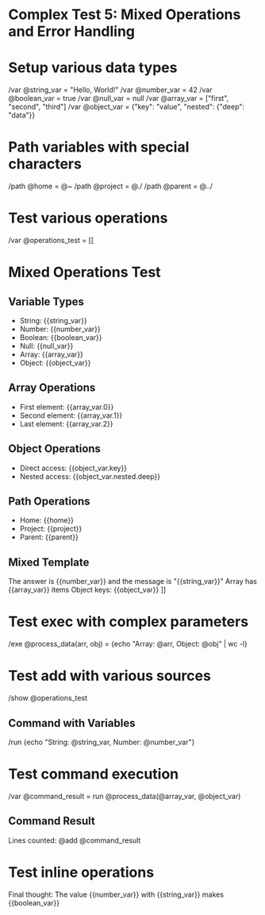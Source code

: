 # Complex Test 5: Mixed Operations and Error Handling

# Setup various data types
/var @string_var = "Hello, World!"
/var @number_var = 42
/var @boolean_var = true
/var @null_var = null
/var @array_var = ["first", "second", "third"]
/var @object_var = {"key": "value", "nested": {"deep": "data"}}

# Path variables with special characters
/path @home = @~
/path @project = @./
/path @parent = @../

# Test various operations
/var @operations_test = [[
# Mixed Operations Test

## Variable Types
- String: {{string_var}}
- Number: {{number_var}}
- Boolean: {{boolean_var}}
- Null: {{null_var}}
- Array: {{array_var}}
- Object: {{object_var}}

## Array Operations
- First element: {{array_var.0}}
- Second element: {{array_var.1}}
- Last element: {{array_var.2}}

## Object Operations
- Direct access: {{object_var.key}}
- Nested access: {{object_var.nested.deep}}

## Path Operations
- Home: {{home}}
- Project: {{project}}
- Parent: {{parent}}

## Mixed Template
The answer is {{number_var}} and the message is "{{string_var}}"
Array has {{array_var}} items
Object keys: {{object_var}}
]]

# Test exec with complex parameters
/exe @process_data(arr, obj) = {echo "Array: @arr, Object: @obj" | wc -l}

# Test add with various sources
/show @operations_test

## Command with Variables
/run {echo "String: @string_var, Number: @number_var"}

# Test command execution
/var @command_result = run @process_data(@array_var, @object_var)

## Command Result
Lines counted: @add @command_result

# Test inline operations
Final thought: The value {{number_var}} with {{string_var}} makes {{boolean_var}}